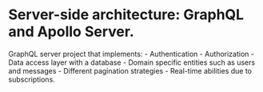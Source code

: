 # Server-side architecture: GraphQL and Apollo Server.
GraphQL server project that implements:
    - Authentication
    - Authorization
    - Data access layer with a database
    - Domain specific entities such as users and messages
    - Different pagination strategies
    - Real-time abilities due to subscriptions.